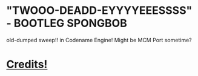 # "TWOOO-DEADD-EYYYYEEESSSS" - BOOTLEG SPONGBOB
old-dumped sweep!! in Codename Engine!
Might be MCM Port sometime?

# [Credits!](https://github.com/MAZ12211/old-dumped-playable/blob/main/data/config/credits.xml)
